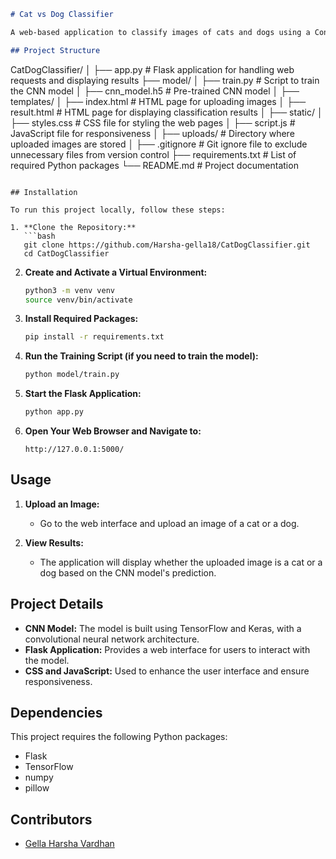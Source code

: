 
```markdown
# Cat vs Dog Classifier

A web-based application to classify images of cats and dogs using a Convolutional Neural Network (CNN). This project utilizes TensorFlow and Flask to provide an interactive interface for image classification.

## Project Structure

```
CatDogClassifier/
│
├── app.py                 # Flask application for handling web requests and displaying results
├── model/
│   ├── train.py            # Script to train the CNN model
│   ├── cnn_model.h5       # Pre-trained CNN model
│
├── templates/
│   ├── index.html          # HTML page for uploading images
│   ├── result.html         # HTML page for displaying classification results
│
├── static/
│   ├── styles.css          # CSS file for styling the web pages
│   ├── script.js           # JavaScript file for responsiveness
│
├── uploads/                # Directory where uploaded images are stored
│
├── .gitignore              # Git ignore file to exclude unnecessary files from version control
├── requirements.txt        # List of required Python packages
└── README.md               # Project documentation
```

## Installation

To run this project locally, follow these steps:

1. **Clone the Repository:**
   ```bash
   git clone https://github.com/Harsha-gella18/CatDogClassifier.git
   cd CatDogClassifier
   ```

2. **Create and Activate a Virtual Environment:**
   ```bash
   python3 -m venv venv
   source venv/bin/activate
   ```

3. **Install Required Packages:**
   ```bash
   pip install -r requirements.txt
   ```

4. **Run the Training Script (if you need to train the model):**
   ```bash
   python model/train.py
   ```

5. **Start the Flask Application:**
   ```bash
   python app.py
   ```

6. **Open Your Web Browser and Navigate to:**
   ```
   http://127.0.0.1:5000/
   ```

## Usage

1. **Upload an Image:**
   - Go to the web interface and upload an image of a cat or a dog.

2. **View Results:**
   - The application will display whether the uploaded image is a cat or a dog based on the CNN model's prediction.

## Project Details

- **CNN Model:** The model is built using TensorFlow and Keras, with a convolutional neural network architecture.
- **Flask Application:** Provides a web interface for users to interact with the model.
- **CSS and JavaScript:** Used to enhance the user interface and ensure responsiveness.

## Dependencies

This project requires the following Python packages:

- Flask
- TensorFlow
- numpy
- pillow


## Contributors
- [Gella Harsha Vardhan](https://github.com/Harsha-gella18)
```
